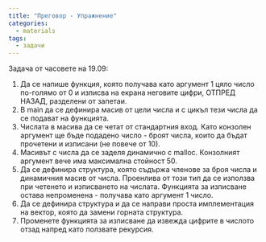 ```yaml
---
title: "Преговор - Упражнение"
categories:
  - materials
tags:
  - задачи
---
```


Задача от часовете на 19.09:


1. Да се напише функция, която получава като аргумент 1 цяло число по-голямо от 0 и изписва на екрана неговите цифри, ОТПРЕД НАЗАД, разделени от запетаи.
2. В main да се дефинира масив от цели числа и с цикъл тези числа да се подават на функцията.
3. Числата в масива да се четат от стандартния вход. Като конзолен аргумент ще бъде подадено число - броят числа, които да бъдат прочетени и изписани (не повече от 10).
4. Масивът с числа да се заделя динамично с malloc. Конзолният аргумент вече има максимална стойност 50.
5. Да се дефинира структура, която съдържа членове за броя числа и динамичния масив от числа. Проенлива от този тип да се използва при четенето и изписването на числата. Функцията за изписване остава непроменена - получава като аргумент 1 число.
6. Да се дефинира структура и да се направи проста имплементация на вектор, която да замени горната структура.
7. Променете функцията за изписване да извежда цифрите в числото отзад напред като ползвате рекурсия.
